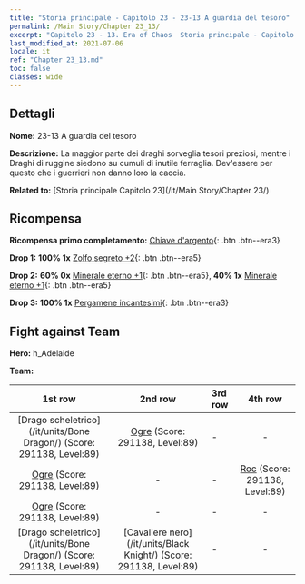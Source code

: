```yaml
---
title: "Storia principale - Capitolo 23 - 23-13 A guardia del tesoro"
permalink: /Main Story/Chapter 23_13/
excerpt: "Capitolo 23 - 13. Era of Chaos  Storia principale - Capitolo 23_13. 23-13 A guardia del tesoro"
last_modified_at: 2021-07-06
locale: it
ref: "Chapter 23_13.md"
toc: false
classes: wide
---
```


## Dettagli

 **Nome:** 23-13 A guardia del tesoro

 **Descrizione:** La maggior parte dei draghi sorveglia tesori preziosi, mentre i Draghi di ruggine siedono su cumuli di inutile ferraglia. Dev'essere per questo che i guerrieri non danno loro la caccia.

 **Related to:** [Storia principale Capitolo 23](/it/Main Story/Chapter 23/)

## Ricompensa

 **Ricompensa primo completamento:** [Chiave d'argento](/ItemsIT/con_693/){: .btn .btn--era3}

 **Drop 1:** **100% 1x** [Zolfo segreto +2](/ItemsIT/mat_78/){: .btn .btn--era5}

 **Drop 2:** **60% 0x** [Minerale eterno +1](/ItemsIT/mat_68/){: .btn .btn--era5}, **40% 1x** [Minerale eterno +1](/ItemsIT/mat_68/){: .btn .btn--era5}

 **Drop 3:** **100% 1x** [Pergamene incantesimi](/ItemsIT/con_694/){: .btn .btn--era3}


## Fight against Team
 **Hero:** h_Adelaide

 **Team:**


  | 1st row | 2nd row | 3rd row | 4th row |
  |:----:|:----:|:----|:----:|
  | [Drago scheletrico](/it/units/Bone Dragon/) (Score: 291138, Level:89)  | [Ogre](/it/units/Ogre/) (Score: 291138, Level:89)  | - | - |
  | [Ogre](/it/units/Ogre/) (Score: 291138, Level:89)  | - | - | [Roc](/it/units/Roc/) (Score: 291138, Level:89)  |
  | [Ogre](/it/units/Ogre/) (Score: 291138, Level:89)  | - | - | - |
  | [Drago scheletrico](/it/units/Bone Dragon/) (Score: 291138, Level:89)  | [Cavaliere nero](/it/units/Black Knight/) (Score: 291138, Level:89)  | - | - |


